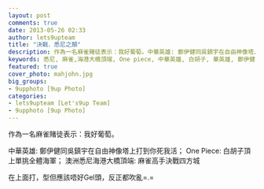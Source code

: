 ```yaml
---
layout: post
comments: true
date: 2013-05-26 02:33
author: lets9upteam
title: "決戰．悉尼之顛"
description: 作為一名麻雀賭徒表示：我好葡萄。中華英雄: 鄭伊健同吳鎮宇在自由神像塔上打到你死我活；One Piece: 白胡子頂上單挑全體海軍；澳洲悉尼海港大橋頂端: 麻雀高手決戰四方城。在上面打，型但應該唔好Gel頭，反正都吹亂
keywords: 悉尼, 麻雀,海港大橋頂端, One piece, 中華英雄, 白胡子, 華英雄, 鄭伊健, Mahjohn, Gambling, Syndey, 
featured: true
cover_photo: mahjohn.jpg
big_groups: 
- 9upphoto [9up Photo]
categories: 
- lets9upteam [Let's9up Team]
- 9upphoto [9up Photo]
---
```


作為一名麻雀賭徒表示：我好葡萄。

中華英雄: 鄭伊健同吳鎮宇在自由神像塔上打到你死我活；
One Piece: 白胡子頂上單挑全體海軍；
澳洲悉尼海港大橋頂端: 麻雀高手決戰四方城

在上面打，型但應該唔好Gel頭，反正都吹亂=.=